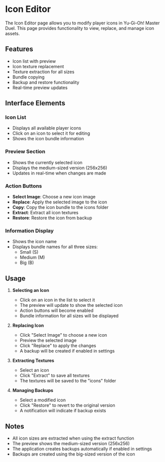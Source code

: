 # Icon Editor

The Icon Editor page allows you to modify player icons in Yu-Gi-Oh! Master Duel. This page provides functionality to view, replace, and manage icon assets.

## Features

- Icon list with preview
- Icon texture replacement
- Texture extraction for all sizes
- Bundle copying
- Backup and restore functionality
- Real-time preview updates

## Interface Elements

### Icon List

- Displays all available player icons
- Click on an icon to select it for editing
- Shows the icon bundle information

### Preview Section

- Shows the currently selected icon
- Displays the medium-sized version (256x256)
- Updates in real-time when changes are made

### Action Buttons

- **Select Image**: Choose a new icon image
- **Replace**: Apply the selected image to the icon
- **Copy**: Copy the icon bundle to the icons folder
- **Extract**: Extract all icon textures
- **Restore**: Restore the icon from backup

### Information Display

- Shows the icon name
- Displays bundle names for all three sizes:
  - Small (S)
  - Medium (M)
  - Big (B)

## Usage

1. **Selecting an Icon**
   - Click on an icon in the list to select it
   - The preview will update to show the selected icon
   - Action buttons will become enabled
   - Bundle information for all sizes will be displayed

2. **Replacing Icon**
   - Click "Select Image" to choose a new icon
   - Preview the selected image
   - Click "Replace" to apply the changes
   - A backup will be created if enabled in settings

3. **Extracting Textures**
   - Select an icon
   - Click "Extract" to save all textures
   - The textures will be saved to the "icons" folder

4. **Managing Backups**
   - Select a modified icon
   - Click "Restore" to revert to the original version
   - A notification will indicate if backup exists

## Notes

- All icon sizes are extracted when using the extract function
- The preview shows the medium-sized version (256x256)
- The application creates backups automatically if enabled in settings
- Backups are created using the big-sized version of the icon
